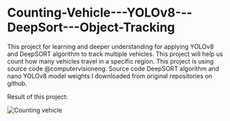 # Counting-Vehicle---YOLOv8---DeepSort---Object-Tracking
This project for learning and deeper understanding for applying YOLOv8 and DeepSORT algorithm to track multiple vehicles. This project will help us count how many vehicles travel in a specific region. This project is using source code @computervisioneng. Source code DeepSORT algorithm and nano YOLOv8 model weights I downloaded from original repositories on github.

Result of this project:

![Counting vehicle](https://github.com/Chthanh/Counting-Vehicle---YOLOv8---DeepSort---Object-Tracking/assets/88044987/9ea629f1-9e5b-4163-81f9-e37294f12cb2)

